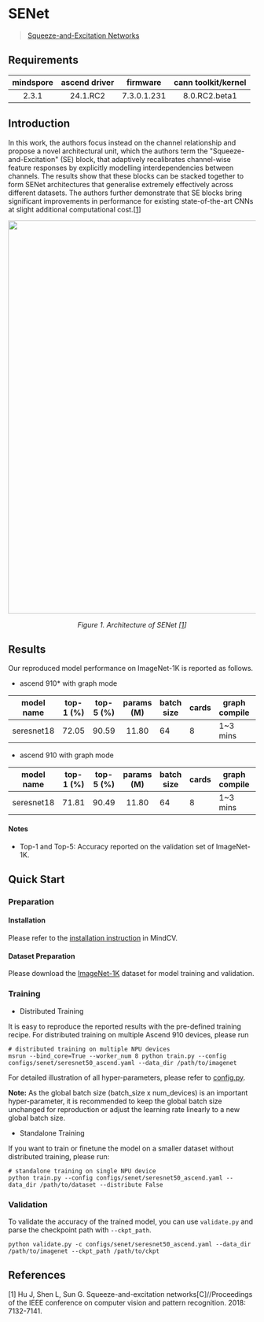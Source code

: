 # SENet

> [Squeeze-and-Excitation Networks](https://arxiv.org/abs/1709.01507)

## Requirements
| mindspore | ascend driver |  firmware   | cann toolkit/kernel |
| :-------: | :-----------: | :---------: | :-----------------: |
|   2.3.1   |   24.1.RC2    | 7.3.0.1.231 |    8.0.RC2.beta1    |

## Introduction

In this work, the authors focus instead on the channel relationship and propose a novel architectural unit, which the
authors term the "Squeeze-and-Excitation" (SE) block, that adaptively recalibrates channel-wise feature responses by
explicitly modelling interdependencies between channels. The results show that these blocks can be stacked together to
form SENet architectures that generalise extremely effectively across different datasets. The authors further
demonstrate that SE blocks bring significant improvements in performance for existing state-of-the-art CNNs at slight
additional computational cost.[[1](#references)]

<p align="center">
  <img src="https://user-images.githubusercontent.com/53842165/218919253-618d3d66-9b2a-4e27-b866-a21015cd9600.png" width=800 />
</p>
<p align="center">
  <em>Figure 1. Architecture of SENet [<a href="#references">1</a>] </em>
</p>

## Results

Our reproduced model performance on ImageNet-1K is reported as follows.

- ascend 910* with graph mode

<div align="center">



| model name | top-1 (%) | top-5 (%) | params (M) | batch size | cards | graph compile | ms/step | jit_level | recipe                                                                                         | download                                                                                              |
| :--------: | :-------: | :-------: | :--------: | ---------- | ----- | ------------- | ------- | --------- | ---------------------------------------------------------------------------------------------- | ----------------------------------------------------------------------------------------------------- |
| seresnet18 |   72.05   |   90.59   |   11.80    | 64         | 8     | 1~3 mins      | 51.09   | O2        | [yaml](https://github.com/mindspore-lab/mindcv/blob/main/configs/senet/seresnet18_ascend.yaml) | [weights](https://download-mindspore.osinfra.cn/toolkits/mindcv/senet/seresnet18-7b971c78-910v2.ckpt) |

</div>

- ascend 910 with graph mode

<div align="center">



| model name | top-1 (%) | top-5 (%) | params (M) | batch size | cards | graph compile | ms/step | jit_level | recipe                                                                                         | download                                                                                |
| :--------: | :-------: | :-------: | :--------: | ---------- | ----- | ------------- | ------- | --------- | ---------------------------------------------------------------------------------------------- | --------------------------------------------------------------------------------------- |
| seresnet18 |   71.81   |   90.49   |   11.80    | 64         | 8     | 1~3 mins      | 44.40   | O2        | [yaml](https://github.com/mindspore-lab/mindcv/blob/main/configs/senet/seresnet18_ascend.yaml) | [weights](https://download.mindspore.cn/toolkits/mindcv/senet/seresnet18-7880643b.ckpt) |

</div>

#### Notes

- Top-1 and Top-5: Accuracy reported on the validation set of ImageNet-1K.

## Quick Start

### Preparation

#### Installation

Please refer to the [installation instruction](https://mindspore-lab.github.io/mindcv/installation/) in MindCV.

#### Dataset Preparation

Please download the [ImageNet-1K](https://www.image-net.org/challenges/LSVRC/2012/index.php) dataset for model training
and validation.

### Training

* Distributed Training

It is easy to reproduce the reported results with the pre-defined training recipe. For distributed training on multiple
Ascend 910 devices, please run

```shell
# distributed training on multiple NPU devices
msrun --bind_core=True --worker_num 8 python train.py --config configs/senet/seresnet50_ascend.yaml --data_dir /path/to/imagenet
```




For detailed illustration of all hyper-parameters, please refer
to [config.py](https://github.com/mindspore-lab/mindcv/blob/main/config.py).

**Note:**  As the global batch size  (batch_size x num_devices) is an important hyper-parameter, it is recommended to
keep the global batch size unchanged for reproduction or adjust the learning rate linearly to a new global batch size.

* Standalone Training

If you want to train or finetune the model on a smaller dataset without distributed training, please run:

```shell
# standalone training on single NPU device
python train.py --config configs/senet/seresnet50_ascend.yaml --data_dir /path/to/dataset --distribute False
```

### Validation

To validate the accuracy of the trained model, you can use `validate.py` and parse the checkpoint path
with `--ckpt_path`.

```shell
python validate.py -c configs/senet/seresnet50_ascend.yaml --data_dir /path/to/imagenet --ckpt_path /path/to/ckpt
```


## References

[1] Hu J, Shen L, Sun G. Squeeze-and-excitation networks[C]//Proceedings of the IEEE conference on computer vision and
pattern recognition. 2018: 7132-7141.
